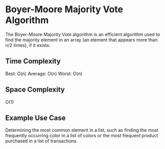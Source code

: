 # Boyer-Moore Majority Vote Algorithm

The Boyer-Moore Majority Vote algorithm is an efficient algorithm used to find the majority element in an array (an element that appears more than n/2 times), if it exists.

## Time Complexity

Best: O(n)
Average: O(n)
Worst: O(n)

## Space Complexity

O(1)

## Example Use Case

Determining the most common element in a list, such as finding the most frequently occurring color in a list of colors or the most frequent product purchased in a list of transactions.
